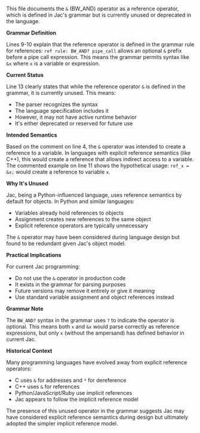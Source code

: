 This file documents the `&` (BW_AND) operator as a reference operator, which is defined in Jac's grammar but is currently unused or deprecated in the language.

**Grammar Definition**

Lines 9-10 explain that the reference operator is defined in the grammar rule for references: `ref rule: BW_AND? pipe_call` allows an optional `&` prefix before a pipe call expression. This means the grammar permits syntax like `&x` where `x` is a variable or expression.

**Current Status**

Line 13 clearly states that while the reference operator `&` is defined in the grammar, it is currently unused. This means:
- The parser recognizes the syntax
- The language specification includes it
- However, it may not have active runtime behavior
- It's either deprecated or reserved for future use

**Intended Semantics**

Based on the comment on line 4, the `&` operator was intended to create a reference to a variable. In languages with explicit reference semantics (like C++), this would create a reference that allows indirect access to a variable. The commented example on line 11 shows the hypothetical usage: `ref_x = &x;` would create a reference to variable `x`.

**Why It's Unused**

Jac, being a Python-influenced language, uses reference semantics by default for objects. In Python and similar languages:
- Variables already hold references to objects
- Assignment creates new references to the same object
- Explicit reference operators are typically unnecessary

The `&` operator may have been considered during language design but found to be redundant given Jac's object model.

**Practical Implications**

For current Jac programming:
- Do not use the `&` operator in production code
- It exists in the grammar for parsing purposes
- Future versions may remove it entirely or give it meaning
- Use standard variable assignment and object references instead

**Grammar Note**

The `BW_AND?` syntax in the grammar uses `?` to indicate the operator is optional. This means both `x` and `&x` would parse correctly as reference expressions, but only `x` (without the ampersand) has defined behavior in current Jac.

**Historical Context**

Many programming languages have evolved away from explicit reference operators:
- C uses `&` for addresses and `*` for dereference
- C++ uses `&` for references
- Python/JavaScript/Ruby use implicit references
- Jac appears to follow the implicit reference model

The presence of this unused operator in the grammar suggests Jac may have considered explicit reference semantics during design but ultimately adopted the simpler implicit reference model.
